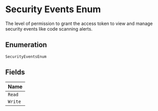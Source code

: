 
# Security Events Enum

The level of permission to grant the access token to view and manage security events like code scanning alerts.

## Enumeration

`SecurityEventsEnum`

## Fields

| Name |
|  --- |
| `Read` |
| `Write` |

